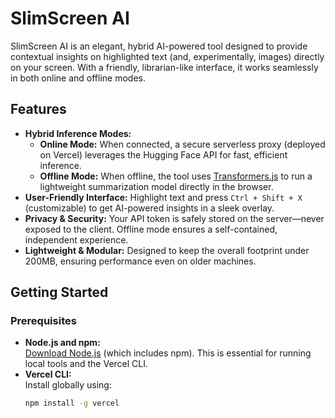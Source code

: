 # SlimScreen AI

SlimScreen AI is an elegant, hybrid AI-powered tool designed to provide contextual insights on highlighted text (and, experimentally, images) directly on your screen. With a friendly, librarian-like interface, it works seamlessly in both online and offline modes.

## Features

- **Hybrid Inference Modes:**
  - **Online Mode:** When connected, a secure serverless proxy (deployed on Vercel) leverages the Hugging Face API for fast, efficient inference.
  - **Offline Mode:** When offline, the tool uses [Transformers.js](https://xenova.github.io/transformers.js/) to run a lightweight summarization model directly in the browser.
- **User-Friendly Interface:** Highlight text and press `Ctrl + Shift + X` (customizable) to get AI-powered insights in a sleek overlay.
- **Privacy & Security:** Your API token is safely stored on the server—never exposed to the client. Offline mode ensures a self-contained, independent experience.
- **Lightweight & Modular:** Designed to keep the overall footprint under 200MB, ensuring performance even on older machines.

## Getting Started

### Prerequisites

- **Node.js and npm:**  
  [Download Node.js](https://nodejs.org) (which includes npm). This is essential for running local tools and the Vercel CLI.
- **Vercel CLI:**  
  Install globally using:
  ```bash
  npm install -g vercel
